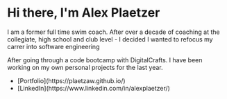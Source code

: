 ### <h1>Hi there, I'm Alex Plaetzer</h1>
 <p> I am a former full time swim coach. After over a decade of coaching at the collegiate, high school and club level - I decided I wanted to refocus my carrer into software engineering </p>
 
 <p> After going through a code bootcamp with DigitalCrafts. I have been working on my own personal projects for the last year. </p>
 
 <ul>
 <li>[Portfolio](https://plaetzaw.github.io/)</li>
 <li>[LinkedIn](https://www.linkedin.com/in/alexplaetzer/)</li>
 </ul>
<!--
**plaetzaw/plaetzaw** is a ✨ _special_ ✨ repository because its `README.md` (this file) appears on your GitHub profile.

Here are some ideas to get you started:

- 🔭 I’m currently working on ...
- 🌱 I’m currently learning ...
- 👯 I’m looking to collaborate on ...
- 🤔 I’m looking for help with ...
- 💬 Ask me about ...
- 📫 How to reach me: ...
- 😄 Pronouns: ...
- ⚡ Fun fact: ...
-->
